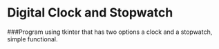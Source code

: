 # Digital Clock and Stopwatch

###Program using tkinter that has two options a clock and a stopwatch, simple functional.
 
